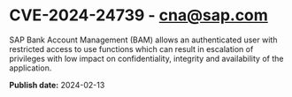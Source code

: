 # CVE-2024-24739 - cna@sap.com

SAP Bank Account Management (BAM) allows an authenticated user with restricted access to use functions which can result in escalation of privileges with low impact on confidentiality, integrity and availability of the application.



**Publish date:** 2024-02-13
